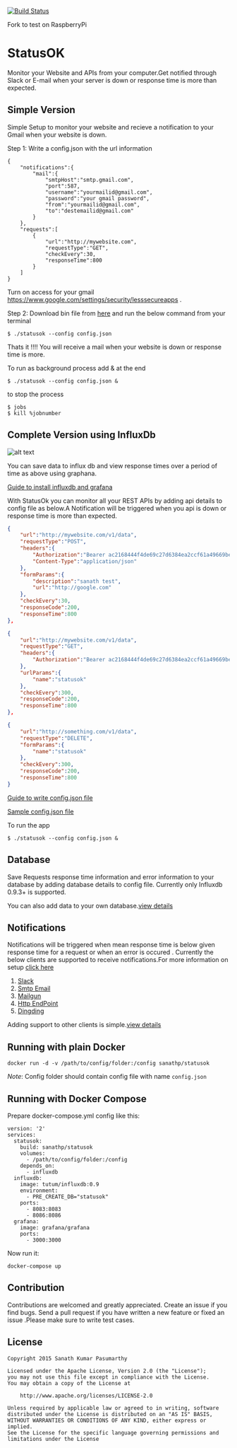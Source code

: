 [![Build Status](https://travis-ci.org/dlaize/statusok.svg?branch=master)](https://travis-ci.org/dlaize/statusok)

Fork to test on RaspberryPi

# StatusOK

Monitor your Website and APIs from your computer.Get notified through Slack or E-mail when your server is down or response time is more than expected.


## Simple Version

Simple Setup to monitor your website and recieve a notification to your Gmail when your website is down.

Step 1: Write a config.json with the url information 
```
{
	"notifications":{
		"mail":{
			"smtpHost":"smtp.gmail.com",
			"port":587,
			"username":"yourmailid@gmail.com",
			"password":"your gmail password",
			"from":"yourmailid@gmail.com",
			"to":"destemailid@gmail.com"
		}
	},
	"requests":[
		{
			"url":"http://mywebsite.com",
			"requestType":"GET",
			"checkEvery":30,	
			"responseTime":800
		}
	]
}
```
Turn on access for your gmail https://www.google.com/settings/security/lesssecureapps .

Step 2: Download bin file from [here](https://github.com/sanathp/statusok/releases/) and run the below command from your terminal
```
$ ./statusok --config config.json
```
Thats it !!!! You will receive a mail when your website is down or response time is more.

To run as background process add & at the end

```
$ ./statusok --config config.json &	
```
to stop the process 
```
$ jobs
$ kill %jobnumber
```

## Complete Version using InfluxDb

![alt text](https://github.com/sanathp/StatusOK/raw/master/screenshots/graphana.png "Graphana Screenshot")

You can save data to influx db and view response times over a period of time as above using graphana.

[Guide to install influxdb and grafana](https://github.com/sanathp/statusok/blob/master/Config.md#database) 

With StatusOk you can monitor all your REST APIs by adding api details to config file as below.A Notification will be triggered when you api is down or response time is more than expected.

```json
{
	"url":"http://mywebsite.com/v1/data",
	"requestType":"POST",
	"headers":{
		"Authorization":"Bearer ac2168444f4de69c27d6384ea2ccf61a49669be5a2fb037ccc1f",
		"Content-Type":"application/json"
	},
	"formParams":{
		"description":"sanath test",
		"url":"http://google.com"
	},
	"checkEvery":30,
	"responseCode":200,		
	"responseTime":800
},

{
	"url":"http://mywebsite.com/v1/data",
	"requestType":"GET",
	"headers":{
		"Authorization":"Bearer ac2168444f4de69c27d6384ea2ccf61a49669be5a2fb037ccc1f",		
	},
	"urlParams":{
		"name":"statusok"
	},
	"checkEvery":300,
	"responseCode":200,		
	"responseTime":800
},

{
	"url":"http://something.com/v1/data",
	"requestType":"DELETE",
	"formParams":{
		"name":"statusok"
	},
	"checkEvery":300,
	"responseCode":200,		
	"responseTime":800
}

```
[Guide to write config.json file](https://github.com/sanathp/statusok/blob/master/Config.md#writing-a-config-file)

[Sample config.json file](https://github.com/sanathp/StatusOK/blob/master/sample_config.json)

To run the app

```
$ ./statusok --config config.json &
```

## Database

Save Requests response time information and error information to your database by adding database details to config file. Currently only Influxdb 0.9.3+ is supported.

You can also add data to your own database.[view details](https://github.com/sanathp/statusok/blob/master/Config.md#save-data-to-any-other-database)

## Notifications

Notifications will be triggered when mean response time is below given response time for a request or when an error is occured . Currently the below clients are supported to receive notifications.For more information on setup [click here](https://github.com/sanathp/statusok/blob/master/Config.md#notifications)

1. [Slack](https://github.com/sanathp/statusok/blob/master/Config.md#slack)
2. [Smtp Email](https://github.com/sanathp/statusok/blob/master/Config.md#e-mail)
3. [Mailgun](https://github.com/sanathp/statusok/blob/master/Config.md#mailgun)
4. [Http EndPoint](https://github.com/sanathp/statusok/blob/master/Config.md#http-endpoint)
5. [Dingding](https://github.com/sanathp/statusok/blob/master/Config.md#dingding)

Adding support to other clients is simple.[view details](https://github.com/sanathp/statusok/blob/master/Config.md#write-your-own-notification-client)

## Running with plain Docker

```
docker run -d -v /path/to/config/folder:/config sanathp/statusok
```

*Note*: Config folder should contain config file with name `config.json`

## Running with Docker Compose

Prepare docker-compose.yml config like this:

```
version: '2'
services:
  statusok:
    build: sanathp/statusok
    volumes:
      - /path/to/config/folder:/config
    depends_on:
      - influxdb
  influxdb:
    image: tutum/influxdb:0.9
    environment:
      - PRE_CREATE_DB="statusok" 
    ports:
      - 8083:8083 
      - 8086:8086
  grafana:
    image: grafana/grafana
    ports:
      - 3000:3000
```

Now run it:

```
docker-compose up
```

## Contribution

Contributions are welcomed and greatly appreciated. Create an issue if you find bugs.
Send a pull request if you have written a new feature or fixed an issue .Please make sure to write test cases.

## License
```
Copyright 2015 Sanath Kumar Pasumarthy

Licensed under the Apache License, Version 2.0 (the "License");
you may not use this file except in compliance with the License.
You may obtain a copy of the License at

    http://www.apache.org/licenses/LICENSE-2.0

Unless required by applicable law or agreed to in writing, software
distributed under the License is distributed on an "AS IS" BASIS,
WITHOUT WARRANTIES OR CONDITIONS OF ANY KIND, either express or implied.
See the License for the specific language governing permissions and
limitations under the License
```
